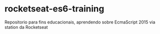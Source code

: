 # rocketseat-es6-training
Repositorio para fins educacionais, aprendendo sobre EcmaScript 2015 via station da Rocketseat
